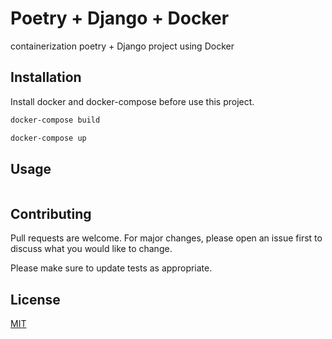 # Poetry + Django + Docker

containerization poetry + Django project using Docker

## Installation

Install docker and docker-compose before use this project.

```bash
docker-compose build
```
```bash
docker-compose up
```

## Usage

```python

```

## Contributing

Pull requests are welcome. For major changes, please open an issue first
to discuss what you would like to change.

Please make sure to update tests as appropriate.


## License

[MIT](https://github.com/ideasbhatti/poetry_django_docker/blob/main/LICENSE)
